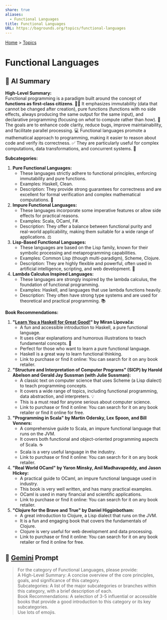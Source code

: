 ```yaml
---
share: true
aliases:
  - Functional Languages
title: Functional Languages
URL: https://bagrounds.org/topics/functional-languages
---
```

[Home](../index.md) > [Topics](./index.md)  
# Functional Languages  
## 🤖 AI Summary  
**High-Level Summary:**  
Functional programming is a paradigm built around the concept of **functions as first-class citizens**. 🧑‍🏫 It emphasizes immutability (data that cannot be changed after creation), pure functions (functions with no side effects, always producing the same output for the same input), and declarative programming (focusing on *what* to compute rather than *how*). 🌟 The goals are to enhance code clarity, reduce bugs, improve maintainability, and facilitate parallel processing. 💻 Functional languages promote a mathematical approach to programming, making it easier to reason about code and verify its correctness. ✅ They are particularly useful for complex computations, data transformations, and concurrent systems. 🧠  
  
**Subcategories:**  
1.  **Pure Functional Languages:**  
    * These languages strictly adhere to functional principles, enforcing immutability and pure functions.  
    * Examples: Haskell, Clean.  
    * Description: They provide strong guarantees for correctness and are excellent for formal verification and complex mathematical computations. 🧪  
2.  **Impure Functional Languages:**  
    * These languages incorporate some imperative features or allow side effects for practical reasons.  
    * Examples: Scala, OCaml, F#.  
    * Description: They offer a balance between functional purity and real-world applicability, making them suitable for a wide range of applications. ⚖️  
3.  **Lisp-Based Functional Languages:**  
    * These languages are based on the Lisp family, known for their symbolic processing and metaprogramming capabilities.  
    * Examples: Common Lisp (though multi-paradigm), Scheme, Clojure.  
    * Description: They are highly flexible and powerful, often used in artificial intelligence, scripting, and web development. 🔮  
4.  **Lambda Calculus Inspired Languages:**  
    * These languages are strongly inspired by the lambda calculus, the foundation of functional programming.  
    * Examples: Haskell, and languages that use lambda functions heavily.  
    * Description: They often have strong type systems and are used for theoretical and practical programming. 📚  
  
**Book Recommendations:**  
1.  **"[Learn You a Haskell for Great Good!](../books/learn-you-a-haskell-for-great-good.md)" by Miran Lipovača:**  
    * A fun and accessible introduction to Haskell, a pure functional language.  
    * It uses clear explanations and humorous illustrations to teach fundamental concepts. 🌈  
    * Perfect for those who want to learn a pure functional language.  
    * Haskell is a great way to learn functional thinking.  
    * Link to purchase or find it online: You can search for it on any book retailer.  
2.  **"Structure and Interpretation of Computer Programs" (SICP) by Harold Abelson and Gerald Jay Sussman (with Julie Sussman):**  
    * A classic text on computer science that uses Scheme (a Lisp dialect) to teach programming concepts.  
    * It covers a wide range of topics, including functional programming, data abstraction, and interpreters. 💡  
    * This is a must read for anyone serious about computer science.  
    * Link to purchase or find it online: You can search for it on any book retailer or find it online for free.  
3.  **"Programming in Scala" by Martin Odersky, Lex Spoon, and Bill Venners:**  
    * A comprehensive guide to Scala, an impure functional language that runs on the JVM.  
    * It covers both functional and object-oriented programming aspects of Scala. ☕  
    * Scala is a very useful language in the industry.  
    * Link to purchase or find it online: You can search for it on any book retailer.  
4.  **"Real World OCaml" by Yaron Minsky, Anil Madhavapeddy, and Jason Hickey:**  
    * A practical guide to OCaml, an impure functional language used in industry.  
    * This book is very well written, and has many practical examples.  
    * OCaml is used in many financial and scientific applications.  
    * Link to purchase or find it online: You can search for it on any book retailer.  
5.  **"Clojure for the Brave and True" by Daniel Higginbotham:**  
    * A great introduction to Clojure, a Lisp dialect that runs on the JVM.  
    * It is a fun and engaging book that covers the fundamentals of Clojure.  
    * Clojure is very useful for web development and data processing.  
    * Link to purchase or find it online: You can search for it on any book retailer or find it online for free.  
  
## 💬 [Gemini](https://gemini.google.com/app) Prompt  
> For the category of Functional Languages, please provide:  
A High-Level Summary: A concise overview of the core principles, goals, and significance of this category.  
Subcategories: A list of the major subcategories or branches within this category, with a brief description of each.  
Book Recommendations: A selection of 3-5 influential or accessible books that provide a good introduction to this category or its key subcategories.  
Use lots of emojis.